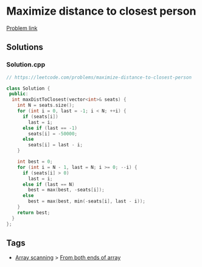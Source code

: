 # Maximize distance to closest person

[Problem link](https://leetcode.com/problems/maximize-distance-to-closest-person)

## Solutions


### Solution.cpp
```cpp
// https://leetcode.com/problems/maximize-distance-to-closest-person

class Solution {
 public:
  int maxDistToClosest(vector<int>& seats) {
    int N = seats.size();
    for (int i = 0, last = -1; i < N; ++i) {
      if (seats[i])
        last = i;
      else if (last == -1)
        seats[i] = -50000;
      else
        seats[i] = last - i;
    }

    int best = 0;
    for (int i = N - 1, last = N; i >= 0; --i) {
      if (seats[i] > 0)
        last = i;
      else if (last == N)
        best = max(best, -seats[i]);
      else
        best = max(best, min(-seats[i], last - i));
    }
    return best;
  }
};
```
## Tags

* [Array scanning](/README.md#Array_scanning) > [From both ends of array](/README.md#Array_scanning-From_both_ends_of_array)
